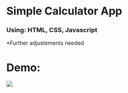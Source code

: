 <h1>Simple Calculator App</h1>
<h3>Using: HTML, CSS, Javascript</h3>

*Further adjustements needed

<h1>Demo:</h1>
<img src = "calculator.png">
